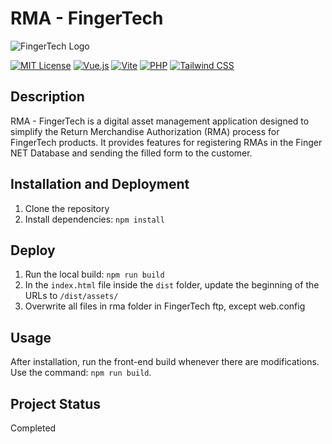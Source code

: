# RMA - FingerTech

![FingerTech Logo](https://fingertech.com.br/content/img/logo.png)

[![MIT License](https://img.shields.io/badge/License-MIT-blue.svg)](https://opensource.org/licenses/MIT)
[![Vue.js](https://img.shields.io/badge/Vue.js-3.x-brightgreen)](https://vuejs.org/)
[![Vite](https://img.shields.io/badge/Vite-5.x-blue)](https://vitejs.dev/)
[![PHP](https://img.shields.io/badge/PHP-8.x-blue)](https://www.php.net/)
[![Tailwind CSS](https://img.shields.io/badge/Tailwind%20CSS-3.x-blue)](https://tailwindcss.com/)

## Description

RMA - FingerTech is a digital asset management application designed to simplify the Return Merchandise Authorization (RMA) process for FingerTech products. It provides features for registering RMAs in the Finger NET Database and sending the filled form to the customer.

## Installation and Deployment

1. Clone the repository
2. Install dependencies: `npm install`

## Deploy

1. Run the local build: `npm run build`
2. In the `index.html` file inside the `dist` folder, update the beginning of the URLs to `/dist/assets/`
3. Overwrite all files in rma folder in FingerTech ftp, except web.config

## Usage

After installation, run the front-end build whenever there are modifications. Use the command: `npm run build`.

## Project Status

Completed

